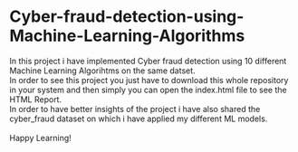 # Cyber-fraud-detection-using-Machine-Learning-Algorithms

In this project i have implemented Cyber fraud detection using 10 different Machine Learning Algorihtms on the same datset. <br/>
In order to see this project you just have to download this whole repository in your system and then simply you can open the index.html file to see the HTML Report.
<br/>In order to have better insights of the project i have also shared the cyber_fraud dataset on which i have applied my different ML models.
<br/><br/>
Happy Learning!
